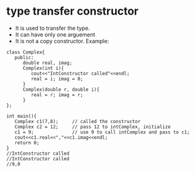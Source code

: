 # type transfer constructor
* It is used to transfer the type.
* It can have only one arguement
* It is not a copy constructor.
Example:
```
class Complex{
   public:
      double real, imag;
      Complex(int i){
         cout<<"IntConstructor called"<<endl;
         real = i; imag = 0;
      }
      Complex(double r, double i){
         real = r; imag = r;
      }
};

int main(){
   Complex c1(7,8);     // called the constructor
   Complex c2 = 12;     // pass 12 to intComplex, initialize
   c1 = 9;              // use 9 to call intComplex and pass to c1;
   cout<<c1.real<<","<<c1.imag<<endl;
   return 0;
}
//IntConstructor called
//IntConstructor called
//9,0
```
